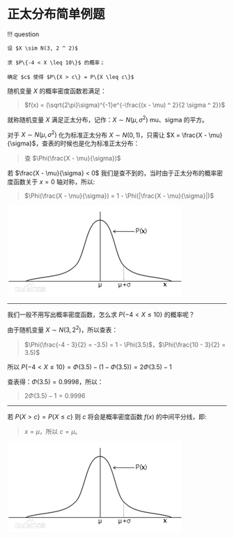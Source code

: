 # 正太分布简单例题

!!! question

    设 $X \sim N(3, 2 ^ 2)$

    求 $P\{-4 < X \leq 10\}$ 的概率；

    确定 $c$ 使得 $P\{X > c\} = P\{X \leq c\}$

随机变量 $X$ 的概率密度函数若满足：
> $f(x) = (\sqrt{2\pi}\sigma)^{-1}e^{-\frac{(x - \mu) ^ 2}{2 \sigma ^ 2}}$

就称随机变量 $X$ 满足正太分布，记作：$X \sim N(\mu, \sigma ^ 2)$ mu、sigma 的平方。

对于 $X \sim N(\mu, \sigma ^ 2)$ 化为标准正太分布 $X \sim N(0, 1)$，只需让 $X = \frac{X - \mu}{\sigma}$，查表的时候也是化为标准正太分布：
> 查 $\Phi(\frac{X - \mu}{\sigma})$

若 $\frac{X - \mu}{\sigma} < 0$ 我们是查不到的，当时由于正太分布的概率密度函数关于 $x = 0$ 轴对称，所以:

> $\Phi(\frac{X - \mu}{\sigma}) = 1 - \Phi(|\frac{X - \mu}{\sigma}|)$

![正太分布](../../img/正太分布.png)

---

我们一般不用写出概率密度函数，怎么求 $P\{-4 < X \leq 10\}$ 的概率呢？

由于随机变量 $X \sim N(3, 2 ^ 2)$，所以查表：
> $\Phi(\frac{-4 - 3}{2} = -3.5) = 1 - \Phi(3.5)$，$\Phi(\frac{10 - 3}{2} = 3.5)$

所以 $P\{-4 < X \leq 10\} = \Phi(3.5) - (1 - \Phi(3.5)) = 2 \Phi(3.5) - 1$

查表得：$\Phi(3.5) = 0.9998$，所以：
> $2 \Phi(3.5) - 1 = 0.9996$

---

若 $P\{X > c\} = P\{X \leq c\}$ 则 $c$ 将会是概率密度函数 $f(x)$ 的中间平分线，即:

> $x = \mu$，所以 $c = \mu$。

![正太分布](../../img/正太分布.png)